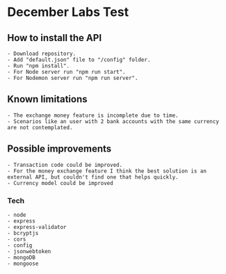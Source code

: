 # December Labs Test

## How to install the API

    - Download repository.
    - Add "default.json" file to "/config" folder.
    - Run "npm install".
    - For Node server run "npm run start".
    - For Nodemon server run "npm run server".

## Known limitations

    - The exchange money feature is incomplete due to time.
    - Scenarios like an user with 2 bank accounts with the same currency are not contemplated.

## Possible improvements

    - Transaction code could be improved.
    - For the money exchange feature I think the best solution is an external API, but couldn't find one that helps quickly.
    - Currency model could be improved

### Tech

    - node
    - express
    - express-validator
    - bcryptjs
    - cors
    - config
    - jsonwebtoken
    - mongoDB
    - mongoose
